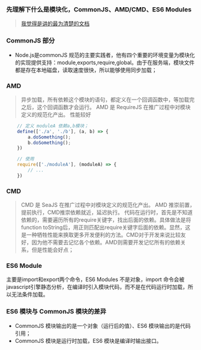 ### 先理解下什么是模块化，CommonJS、AMD/CMD、ES6 Modules
> [我觉得是讲的最为清楚的文档](https://github.com/muwoo/blogs/issues/28)

### CommonJS 部分
- Node.js是commonJS 规范的主要实践者，他有四个重要的环境变量为模块化的实现提供支持：module,exports,require,global。由于在服务端，模块文件都是存在本地磁盘，读取速度很快，所以能够使用同步加载；

### AMD
> 异步加载，所有依赖这个模块的语句，都定义在一个回调函数中，等加载完之后，这个回调函数才会运行。
> AMD 是 RequireJS 在推广过程中对模块定义的规范化产出。
> 性能较好

```js
    // 定义 moduleA 依赖a,b模块；
    define(['./a', './b'], (a, b) => {
        a.doSomething();
        b.doSomething();
    })

    // 使用
    require(['./moduleA'], (moduleA) => {
        // ...
    })
```

### CMD
> CMD 是 SeaJS 在推广过程中对模块定义的规范化产出。
> AMD 推崇前置，提前执行，CMD推崇依赖就近，延迟执行。
> 代码在运行时，首先是不知道依赖的，需要遍历所有的require关键字，找出后面的依赖。具体做法是将function toString后，用正则匹配出require关键字后面的依赖。显然，这是一种牺牲性能来换取更多开发便利的方法。CMD对于开发来说比较友好，因为他不需要去记忆各个依赖。AMD则需要开发记忆所有的依赖关系，但是性能会好点；



### ES6 Module
主要是import和export两个命令，ES6 Modules 不是对象，import 命令会被javascript引擎静态分析，在编译时引入模块代码，而不是在代码运行时加载，所以无法条件加载。

### ES6 模块与 CommonJS 模块的差异
- CommonJS 模块输出的是一个对象（运行后的值）、ES6 模块输出的是代码引用；
- CommonJS 模块是运行时加载，ES6 模块是编译时输出接口。


